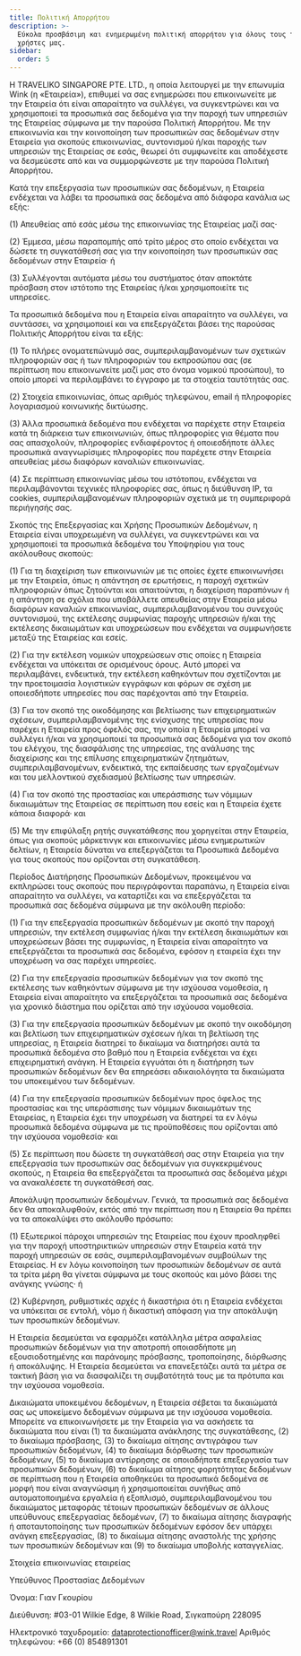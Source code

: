```yaml
---
title: Πολιτική Απορρήτου
description: >-
  Εύκολα προσβάσιμη και ενημερωμένη πολιτική απορρήτου για όλους τους ταξιδιώτες
  χρήστες μας.
sidebar:
  order: 5
---
```

Η TRAVELIKO SINGAPORE PTE. LTD., η οποία λειτουργεί με την επωνυμία Wink (η «Εταιρεία»), επιθυμεί να σας ενημερώσει που επικοινωνείτε με την Εταιρεία ότι είναι απαραίτητο να συλλέγει, να συγκεντρώνει και να χρησιμοποιεί τα προσωπικά σας δεδομένα για την παροχή των υπηρεσιών της Εταιρείας σύμφωνα με την παρούσα Πολιτική Απορρήτου. Με την επικοινωνία και την κοινοποίηση των προσωπικών σας δεδομένων στην Εταιρεία για σκοπούς επικοινωνίας, συντονισμού ή/και παροχής των υπηρεσιών της Εταιρείας σε εσάς, θεωρεί ότι συμφωνείτε και αποδέχεστε να δεσμεύεστε από και να συμμορφώνεστε με την παρούσα Πολιτική Απορρήτου.

Κατά την επεξεργασία των προσωπικών σας δεδομένων, η Εταιρεία ενδέχεται να λάβει τα προσωπικά σας δεδομένα από διάφορα κανάλια ως εξής:

(1) Απευθείας από εσάς μέσω της επικοινωνίας της Εταιρείας μαζί σας·

(2) Έμμεσα, μέσω παραπομπής από τρίτο μέρος στο οποίο ενδέχεται να δώσετε τη συγκατάθεσή σας για την κοινοποίηση των προσωπικών σας δεδομένων στην Εταιρεία· ή

(3) Συλλέγονται αυτόματα μέσω του συστήματος όταν αποκτάτε πρόσβαση στον ιστότοπο της Εταιρείας ή/και χρησιμοποιείτε τις υπηρεσίες.

Τα προσωπικά δεδομένα που η Εταιρεία είναι απαραίτητο να συλλέγει, να συντάσσει, να χρησιμοποιεί και να επεξεργάζεται βάσει της παρούσας Πολιτικής Απορρήτου είναι τα εξής:

(1) Το πλήρες ονοματεπώνυμό σας, συμπεριλαμβανομένων των σχετικών πληροφοριών σας ή των πληροφοριών του εκπροσώπου σας (σε περίπτωση που επικοινωνείτε μαζί μας στο όνομα νομικού προσώπου), το οποίο μπορεί να περιλαμβάνει το έγγραφο με τα στοιχεία ταυτότητάς σας.

(2) Στοιχεία επικοινωνίας, όπως αριθμός τηλεφώνου, email ή πληροφορίες λογαριασμού κοινωνικής δικτύωσης.

(3) Άλλα προσωπικά δεδομένα που ενδέχεται να παρέχετε στην Εταιρεία κατά τη διάρκεια των επικοινωνιών, όπως πληροφορίες για θέματα που σας απασχολούν, πληροφορίες ενδιαφέροντος ή οποιεσδήποτε άλλες προσωπικά αναγνωρίσιμες πληροφορίες που παρέχετε στην Εταιρεία απευθείας μέσω διαφόρων καναλιών επικοινωνίας.

(4) Σε περίπτωση επικοινωνίας μέσω του ιστότοπου, ενδέχεται να περιλαμβάνονται τεχνικές πληροφορίες σας, όπως η διεύθυνση IP, τα cookies, συμπεριλαμβανομένων πληροφοριών σχετικά με τη συμπεριφορά περιήγησής σας.

Σκοπός της Επεξεργασίας και Χρήσης Προσωπικών Δεδομένων, η Εταιρεία είναι υποχρεωμένη να συλλέγει, να συγκεντρώνει και να χρησιμοποιεί τα προσωπικά δεδομένα του Υποψηφίου για τους ακόλουθους σκοπούς:

(1) Για τη διαχείριση των επικοινωνιών με τις οποίες έχετε επικοινωνήσει με την Εταιρεία, όπως η απάντηση σε ερωτήσεις, η παροχή σχετικών πληροφοριών όπως ζητούνται και απαιτούνται, η διαχείριση παραπόνων ή η απάντηση σε σχόλια που υποβάλλετε απευθείας στην Εταιρεία μέσω διαφόρων καναλιών επικοινωνίας, συμπεριλαμβανομένου του συνεχούς συντονισμού, της εκτέλεσης συμφωνίας παροχής υπηρεσιών ή/και της εκτέλεσης δικαιωμάτων και υποχρεώσεων που ενδέχεται να συμφωνήσετε μεταξύ της Εταιρείας και εσείς.

(2) Για την εκτέλεση νομικών υποχρεώσεων στις οποίες η Εταιρεία ενδέχεται να υπόκειται σε ορισμένους όρους. Αυτό μπορεί να περιλαμβάνει, ενδεικτικά, την εκτέλεση καθηκόντων που σχετίζονται με την προετοιμασία λογιστικών εγγράφων και φόρων σε σχέση με οποιεσδήποτε υπηρεσίες που σας παρέχονται από την Εταιρεία.

(3) Για τον σκοπό της οικοδόμησης και βελτίωσης των επιχειρηματικών σχέσεων, συμπεριλαμβανομένης της ενίσχυσης της υπηρεσίας που παρέχει η Εταιρεία προς όφελός σας, την οποία η Εταιρεία μπορεί να συλλέγει ή/και να χρησιμοποιεί τα προσωπικά σας δεδομένα για τον σκοπό του ελέγχου, της διασφάλισης της υπηρεσίας, της ανάλυσης της διαχείρισης και της επίλυσης επιχειρηματικών ζητημάτων, συμπεριλαμβανομένων, ενδεικτικά, της εκπαίδευσης των εργαζομένων και του μελλοντικού σχεδιασμού βελτίωσης των υπηρεσιών.

(4) Για τον σκοπό της προστασίας και υπεράσπισης των νόμιμων δικαιωμάτων της Εταιρείας σε περίπτωση που εσείς και η Εταιρεία έχετε κάποια διαφορά· και

(5) Με την επιφύλαξη ρητής συγκατάθεσης που χορηγείται στην Εταιρεία, όπως για σκοπούς μάρκετινγκ και επικοινωνίες μέσω ενημερωτικών δελτίων, η Εταιρεία δύναται να επεξεργάζεται τα Προσωπικά Δεδομένα για τους σκοπούς που ορίζονται στη συγκατάθεση.

Περίοδος Διατήρησης Προσωπικών Δεδομένων, προκειμένου να εκπληρώσει τους σκοπούς που περιγράφονται παραπάνω, η Εταιρεία είναι απαραίτητο να συλλέγει, να καταρτίζει και να επεξεργάζεται τα προσωπικά σας δεδομένα σύμφωνα με την ακόλουθη περίοδο:

(1) Για την επεξεργασία προσωπικών δεδομένων με σκοπό την παροχή υπηρεσιών, την εκτέλεση συμφωνίας ή/και την εκτέλεση δικαιωμάτων και υποχρεώσεων βάσει της συμφωνίας, η Εταιρεία είναι απαραίτητο να επεξεργάζεται τα προσωπικά σας δεδομένα, εφόσον η εταιρεία έχει την υποχρέωση να σας παρέχει υπηρεσίες.

(2) Για την επεξεργασία προσωπικών δεδομένων για τον σκοπό της εκτέλεσης των καθηκόντων σύμφωνα με την ισχύουσα νομοθεσία, η Εταιρεία είναι απαραίτητο να επεξεργάζεται τα προσωπικά σας δεδομένα για χρονικό διάστημα που ορίζεται από την ισχύουσα νομοθεσία.

(3) Για την επεξεργασία προσωπικών δεδομένων με σκοπό την οικοδόμηση και βελτίωση των επιχειρηματικών σχέσεων ή/και τη βελτίωση της υπηρεσίας, η Εταιρεία διατηρεί το δικαίωμα να διατηρήσει αυτά τα προσωπικά δεδομένα στο βαθμό που η Εταιρεία ενδέχεται να έχει επιχειρηματική ανάγκη. Η Εταιρεία εγγυάται ότι η διατήρηση των προσωπικών δεδομένων δεν θα επηρεάσει αδικαιολόγητα τα δικαιώματα του υποκειμένου των δεδομένων.

(4) Για την επεξεργασία προσωπικών δεδομένων προς όφελος της προστασίας και της υπεράσπισης των νόμιμων δικαιωμάτων της Εταιρείας, η Εταιρεία έχει την υποχρέωση να διατηρεί τα εν λόγω προσωπικά δεδομένα σύμφωνα με τις προϋποθέσεις που ορίζονται από την ισχύουσα νομοθεσία· και

(5) Σε περίπτωση που δώσετε τη συγκατάθεσή σας στην Εταιρεία για την επεξεργασία των προσωπικών σας δεδομένων για συγκεκριμένους σκοπούς, η Εταιρεία θα επεξεργάζεται τα προσωπικά σας δεδομένα μέχρι να ανακαλέσετε τη συγκατάθεσή σας.

Αποκάλυψη προσωπικών δεδομένων. Γενικά, τα προσωπικά σας δεδομένα δεν θα αποκαλυφθούν, εκτός από την περίπτωση που η Εταιρεία θα πρέπει να τα αποκαλύψει στο ακόλουθο πρόσωπο:

(1) Εξωτερικοί πάροχοι υπηρεσιών της Εταιρείας που έχουν προσληφθεί για την παροχή υποστηρικτικών υπηρεσιών στην Εταιρεία κατά την παροχή υπηρεσιών σε εσάς, συμπεριλαμβανομένων συμβούλων της Εταιρείας. Η εν λόγω κοινοποίηση των προσωπικών δεδομένων σε αυτά τα τρίτα μέρη θα γίνεται σύμφωνα με τους σκοπούς και μόνο βάσει της ανάγκης γνώσης· ή

(2) Κυβέρνηση, ρυθμιστικές αρχές ή δικαστήρια ότι η Εταιρεία ενδέχεται να υπόκειται σε εντολή, νόμο ή δικαστική απόφαση για την αποκάλυψη των προσωπικών δεδομένων.

Η Εταιρεία δεσμεύεται να εφαρμόζει κατάλληλα μέτρα ασφαλείας προσωπικών δεδομένων για την αποτροπή οποιασδήποτε μη εξουσιοδοτημένης και παράνομης πρόσβασης, τροποποίησης, διόρθωσης ή αποκάλυψης. Η Εταιρεία δεσμεύεται να επανεξετάζει αυτά τα μέτρα σε τακτική βάση για να διασφαλίζει τη συμβατότητά τους με τα πρότυπα και την ισχύουσα νομοθεσία.

Δικαιώματα υποκειμένου δεδομένων, η Εταιρεία σέβεται τα δικαιώματά σας ως υποκείμενο δεδομένων σύμφωνα με την ισχύουσα νομοθεσία. Μπορείτε να επικοινωνήσετε με την Εταιρεία για να ασκήσετε τα δικαιώματα που είναι (1) τα δικαιώματα ανάκλησης της συγκατάθεσης, (2) το δικαίωμα πρόσβασης, (3) το δικαίωμα αίτησης αντιγράφου των προσωπικών δεδομένων, (4) το δικαίωμα διόρθωσης των προσωπικών δεδομένων, (5) το δικαίωμα αντίρρησης σε οποιαδήποτε επεξεργασία των προσωπικών δεδομένων, (6) το δικαίωμα αίτησης φορητότητας δεδομένων σε περίπτωση που η Εταιρεία αποθηκεύει τα προσωπικά δεδομένα σε μορφή που είναι αναγνώσιμη ή χρησιμοποιείται συνήθως από αυτοματοποιημένα εργαλεία ή εξοπλισμό, συμπεριλαμβανομένου του δικαιώματος μεταφοράς τέτοιων προσωπικών δεδομένων σε άλλους υπεύθυνους επεξεργασίας δεδομένων, (7) το δικαίωμα αίτησης διαγραφής ή αποταυτοποίησης των προσωπικών δεδομένων εφόσον δεν υπάρχει ανάγκη επεξεργασίας, (8) το δικαίωμα αίτησης αναστολής της χρήσης των προσωπικών δεδομένων και (9) το δικαίωμα υποβολής καταγγελίας.

Στοιχεία επικοινωνίας εταιρείας

Υπεύθυνος Προστασίας Δεδομένων

Όνομα: Γιαν Γκουρίου

Διεύθυνση: #03-01 Wilkie Edge, 8 Wilkie Road, Σιγκαπούρη 228095

Ηλεκτρονικό ταχυδρομείο: dataprotectionofficer@wink.travel
Αριθμός τηλεφώνου: +66 (0) 854891301

